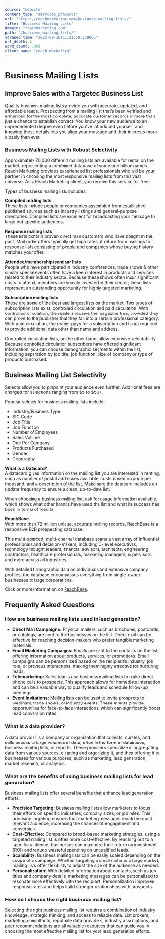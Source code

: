 ```yaml
---
source: "website"
content_type: "services_products"
url: "https://reachmarketing.com/business-mailing-lists/"
title: "Business Mailing Lists"
domain: "reachmarketing.com"
path: "/business-mailing-lists/"
scraped_time: "2025-09-10T11:21:50.378665"
url_depth: 1
word_count: 1069
client_name: "reach_marketing"
---
```


# Business Mailing Lists

## Improve Sales with a Targeted Business List

Quality business mailing lists provide you with accurate, updated, and affordable leads. Prospecting from a mailing list that’s been verified and enhanced for the most complete, accurate customer records is more than just a chance to establish contact. You know your new audience to an unprecedented degree even before you’ve introduced yourself, and knowing these details lets you align your message and their interests more closely than ever.

### Business Mailing Lists with Robust Selectivity

Approximately 70,000 different mailing lists are available for rental on the market, representing a combined database of some one billion names. Reach Marketing provides experienced list professionals who will be your partner in choosing the most responsive mailing lists from this vast universe. As a Reach Marketing client, you receive this service for free.

Types of business mailing lists includes:

**Compiled mailing lists**  
These lists include people or companies assembled from established published sources such as industry listings and general-purpose directories. Compiled lists are excellent for broadcasting your message to large but specific audiences.

**Response mailing lists**  
These lists contain proven direct mail customers who have bought in the past. Mail order offers typically get high rates of return from mailings to response lists consisting of people and companies whose buying history matches your offer.

**Attendee/membership/seminar lists**  
People who have participated in industry conferences, trade shows & other similar special events often have a keen interest in products and services related to their industry sector. Because these shows often incur significant costs to attend, members are heavily invested in their sector; these lists represent an outstanding opportunity for highly targeted marketing.

**Subscription mailing lists**  
These are some of the best and largest lists on the market. Two types of subscription lists exist: controlled circulation and paid circulation. With controlled circulation, the readers receive the magazine free, provided they can prove to the publisher that they fall into a certain professional category. With paid circulation, the reader pays for a subscription and is not required to provide additional data other than name and address.

Controlled circulation lists, on the other hand, allow extensive selectability. Because controlled circulation subscribers have offered significant information, you can choose demographic segments within the list, including separation by job title, job function, size of company or type of products purchased.

## Business Mailing List Selectivity

Selects allow you to pinpoint your audience even further. Additional fees are charged for selections ranging from $5 to $50+.

Popular selects for business mailing lists include:

- Industry/Business Type  
- SIC Code  
- Job Title  
- Job Function  
- Number of Employees  
- Sales Volume  
- One Per Company  
- Products Purchased  
- Gender  
- Geography

**What is a Datacard?**  
A datacard gives information on the mailing list you are interested in renting, such as number of postal addresses available, costs based on price per thousand, and a description of the list. Make sure the datacard includes an update frequency to ensure a clean, up-to-date list.

When choosing a business mailing list, ask for usage information available, which shows what other brands have used the list and what its success has been in terms of results.

**ReachBase**  
With more than 72 million unique, accurate mailing records, ReachBase is a responsive B2B prospecting database.

This multi-sourced, multi-channel database spans a vast array of influential professionals and decision-makers, including C-level executives, technology thought leaders, financial advisors, architects, engineering contractors, healthcare professionals, marketing managers, supervisors and more across all industries.

With detailed firmographic data on individuals and extensive company profiles, the database encompasses everything from single-owner businesses to large corporations.

Click or more information on [ReachBase](https://reachmarketing.com/reachbase/).

## Frequently Asked Questions

### How are business mailing lists used in lead generation?

- **Direct Mail Campaigns:** Physical mailers, such as brochures, postcards, or catalogs, are sent to the businesses on the list. Direct mail can be effective for reaching decision-makers who prefer tangible marketing materials.
- **Email Marketing Campaigns:** Emails are sent to the contacts on the list, offering information about products, services, or promotions. Email campaigns can be personalized based on the recipient’s industry, job role, or previous interactions, making them highly effective for nurturing leads.
- **Telemarketing:** Sales teams use business mailing lists to make direct phone calls to prospects. This approach allows for immediate interaction and can be a valuable way to qualify leads and schedule follow-up meetings.
- **Event Invitations:** Mailing lists can be used to invite prospects to webinars, trade shows, or industry events. These events provide opportunities for face-to-face interactions, which can significantly boost lead conversion rates.

### What is a data provider?

A data provider is a company or organization that collects, curates, and sells access to large volumes of data, often in the form of databases, business mailing lists, or reports. These providers specialize in aggregating data from various sources, cleaning and organizing it, and then offering it to businesses for various purposes, such as marketing, lead generation, market research, or analytics.

### What are the benefits of using business mailing lists for lead generation?

Business mailing lists offer several benefits that enhance lead generation efforts:

- **Precision Targeting:** Business mailing lists allow marketers to focus their efforts on specific industries, company sizes, or job roles. This precision targeting ensures that marketing messages reach the most relevant audience, increasing the chances of engagement and conversion.
- **Cost-Effective:** Compared to broad-based marketing strategies, using a targeted mailing list is often more cost-effective. By reaching out to a specific audience, businesses can maximize their return on investment (ROI) and reduce wasteful spending on unqualified leads.
- **Scalability:** Business mailing lists can be easily scaled depending on the scope of a campaign. Whether targeting a small niche or a large market, mailing lists offer flexibility to adjust the size of the audience as needed.
- **Personalization:** With detailed information about contacts, such as job titles and company details, marketing messages can be personalized to resonate more effectively with the recipient. Personalization improves response rates and helps build stronger relationships with prospects.

### How do I choose the right business mailing list?

Selecting the right business mailing list requires a combination of industry knowledge, strategic thinking, and access to reliable data. List brokers, marketing consultants, reputable data providers, industry associations, and peer recommendations are all valuable resources that can guide you in choosing the most effective mailing list for your lead generation efforts.